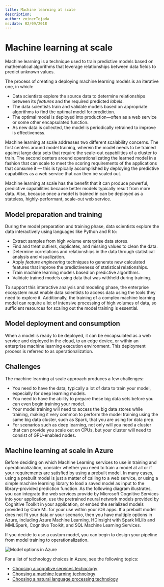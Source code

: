 ```yaml
---
title: Machine learning at scale
description: 
author: zoinerTejada
ms:date: 02/09/2018
---
```


# Machine learning at scale

Machine learning is a technique used to train predictive models based on mathematical algorithms that leverage relationships between data fields to predict unknown values.

The process of creating a deploying machine learning models is an iterative one, in which:
* Data scientists explore the source data to determine relationships between its *features* and the required predicted *labels*.
* The data scientists train and validate models based on appropriate algorithms to find the optimal model for prediction.
* The optimal model is deployed into production&mdash;often as a web service or some other encapsulated function.
* As new data is collected, the model is periodically retrained to improve is effectiveness.

Machine learning at scale addresses two different scalability concerns. The first centers around model training, wherein the model needs to be trained against large data sets that require the scale-out capabilities of a cluster to train. The second centers around operationalizating the learned model in a fashion that can scale to meet the scoring requirements of the applications that consume it &mdash; this is typically accomplished by deploying the predictive capabilities as a web service that can then be scaled out. 

Machine learning at scale has the benefit that it can produce powerful, predictive capabilities because better models typically result from more data. Also, because once a model is trained in can be deployed as a stateless, highly-performant, scale-out web service. 

## Model preparation and training
During the model preparation and training phase, data scientists explore the data interactively using languages like Python and R to:
* Extract samples from high volume enterprise data stores.
* Find and treat outliers, duplicates, and missing values to clean the data.
* Determine correlations and relationships in the data through statistical analysis and visualization.
* Apply *feature engineering* techniques to generate new calculated features that improve the predictiveness of statistical relationships.
* Train machine learning models based on predictive algorithms.
* Validate trained models using data that was withheld during training.

To support this interactive analysis and modeling phase, the enterprise ecosystem must enable data scientists to access data using the tools they need to explore it. Additionally, the training of a complex machine learning model can require a lot of intensive processing of high volumes of data, so sufficient resources for scaling out the model training is essential.

## Model deployment and consumption
When a model is ready to be deployed, it can be encapsulated as a web service and deployed in the cloud, to an edge device, or within an enterprise machine learning execution environment. This deployment process is referred to as operationalization.

## Challenges

The machine learning at scale approach produces a few challenges:
- You need to have the data, typically a lot of data to train your model, especially for deep learning models.
- You need to have the ability to prepare these big data sets before you can even begin training your model.
- Your model training will need to access the big data stores while training, making it very common to perform the model training using the same big data cluster, such as Spark, that you are using for data prep. 
- For scenarios such as deep learning, not only will you need a cluster that can provide you scale out on CPUs, but your cluster will need to consist of GPU-enabled nodes.   

## Machine learning at scale in Azure
Before deciding on which Machine Learning services to use in training and operationalization, consider whether you need to train a model at all or if your requirements are satisfied by using a prebuilt model. In many cases, using a prebuilt model is just a matter of calling to a web service, or using a simple machine learning library to load a saved model as input to the library-provided prediction function. As the following diagram illustrates, you can integrate the web services provide by Microsoft Cognitive Services into your application, use the pretrained neural network models provided by Cognitive Toolkit in your application, or embed the serialized models provided by Core ML for your use within your iOS apps. If a prebuilt model does not fit your data or your scenario, then you have multiple options in Azure, including Azure Machine Learning, HDInsight with Spark MLlib and MMLSpark, Cognitive Toolkit, and SQL Machine Learning Services.  

If you decide to use a custom model, you can begin to design your pipeline from model training to operationalization. 

![Model options in Azure](./images/machine-learning-model-training-and-deployment.png)

For a list of technology choices in Azure, see the following topics:

- [Choosing a cognitive services technology](../technology-choices/cognitive-services.md)
- [Choosing a machine learning technology](../technology-choices/data-science-and-machine-learning.md)
- [Choosing a natural language processing technology](../technology-choices/natural-language-processing.md)
